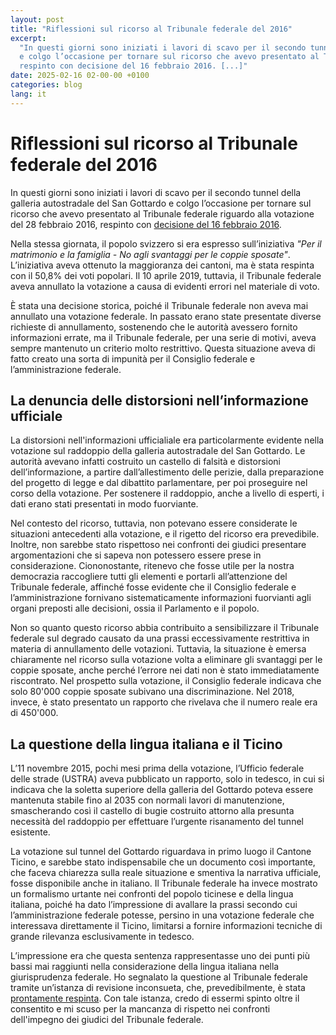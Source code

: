 ```yaml
---
layout: post
title: "Riflessioni sul ricorso al Tribunale federale del 2016"
excerpt:
  "In questi giorni sono iniziati i lavori di scavo per il secondo tunnel della galleria autostradale del San Gottardo 
  e colgo l’occasione per tornare sul ricorso che avevo presentato al Tribunale federale riguardo alla votazione del 28 febbraio 2016, 
  respinto con decisione del 16 febbraio 2016. [...]"
date: 2025-02-16 02-00-00 +0100
categories: blog
lang: it
---
```


# Riflessioni sul ricorso al Tribunale federale del 2016 

In questi giorni sono iniziati i lavori di scavo per il secondo tunnel della galleria autostradale del San Gottardo e colgo l’occasione per tornare sul ricorso che avevo presentato al Tribunale federale riguardo alla votazione del 28 febbraio 2016, respinto con [decisione del 16 febbraio 2016](/files/dossiers/gottardo-ricorso/2016-02-16-TribunaleFederale-decisione-votazione-gottardo.pdf).

Nella stessa giornata, il popolo svizzero si era espresso sull’iniziativa *"Per il matrimonio e la famiglia - No agli svantaggi per le coppie sposate"*. L’iniziativa aveva ottenuto la maggioranza dei cantoni, ma è stata respinta con il 50,8% dei voti popolari. Il 10 aprile 2019, tuttavia, il Tribunale federale aveva annullato la votazione a causa di evidenti errori nel materiale di voto.

È stata una decisione storica, poiché il Tribunale federale non aveva mai annullato una votazione federale. In passato erano state presentate diverse richieste di annullamento, sostenendo che le autorità avessero fornito informazioni errate, ma il Tribunale federale, per una serie di motivi, aveva sempre mantenuto un criterio molto restrittivo. Questa situazione aveva di fatto creato una sorta di impunità per il Consiglio federale e l’amministrazione federale. 

## La denuncia delle distorsioni nell’informazione ufficiale

La distorsioni nell'informazioni ufficialiale era particolarmente evidente nella votazione sul raddoppio della galleria autostradale del San Gottardo. Le autorità avevano infatti costruito un castello di falsità e distorsioni dell’informazione, a partire dall’allestimento delle perizie, dalla preparazione del progetto di legge e dal dibattito parlamentare, per poi proseguire nel corso della votazione. Per sostenere il raddoppio, anche a livello di esperti, i dati erano stati presentati in modo fuorviante. 

Nel contesto del ricorso, tuttavia, non potevano essere considerate le situazioni antecedenti alla votazione, e il rigetto del ricorso era prevedibile. Inoltre, non sarebbe stato rispettoso nei confronti dei giudici presentare argomentazioni che si sapeva non potessero essere prese in considerazione. Ciononostante, ritenevo che fosse utile per la nostra democrazia raccogliere tutti gli elementi e portarli all’attenzione del Tribunale federale, affinché fosse evidente che il Consiglio federale e l’amministrazione fornivano sistematicamente informazioni fuorvianti agli organi preposti alle decisioni, ossia il Parlamento e il popolo.

Non so quanto questo ricorso abbia contribuito a sensibilizzare il Tribunale federale sul degrado causato da una prassi eccessivamente restrittiva in materia di annullamento delle votazioni. Tuttavia, la situazione è emersa chiaramente nel ricorso sulla votazione volta a eliminare gli svantaggi per le coppie sposate, anche perché l’errore nei dati non è stato immediatamente riscontrato. Nel prospetto sulla votazione, il Consiglio federale indicava che solo 80'000 coppie sposate subivano una discriminazione. Nel 2018, invece, è stato presentato un rapporto che rivelava che il numero reale era di 450'000.

## La questione della lingua italiana e il Ticino

L’11 novembre 2015, pochi mesi prima della votazione, l’Ufficio federale delle strade (USTRA) aveva pubblicato un rapporto, solo in tedesco, in cui si indicava che la soletta superiore della galleria del Gottardo poteva essere mantenuta stabile fino al 2035 con normali lavori di manutenzione, smascherando così il castello di bugie costruito attorno alla presunta necessità del raddoppio per effettuare l’urgente risanamento del tunnel esistente.

La votazione sul tunnel del Gottardo riguardava in primo luogo il Cantone Ticino, e sarebbe stato indispensabile che un documento così importante, che faceva chiarezza sulla reale situazione e smentiva la narrativa ufficiale, fosse disponibile anche in italiano. Il Tribunale federale ha invece mostrato un formalismo urtante nei confronti del popolo ticinese e della lingua italiana, poiché ha dato l’impressione di avallare la prassi secondo cui l’amministrazione federale potesse, persino in una votazione federale che interessava direttamente il Ticino, limitarsi a fornire informazioni tecniche di grande rilevanza esclusivamente in tedesco.

L’impressione era che questa sentenza rappresentasse uno dei punti più bassi mai raggiunti nella considerazione della lingua italiana nella giurisprudenza federale. Ho segnalato la questione al Tribunale federale tramite un’istanza di revisione inconsueta, che, prevedibilmente, è stata [prontamente respinta](/files/dossiers/gottardo-ricorso/2016-03-18-TribunaleFederale-decisione-revisione.pdf). Con tale istanza, credo di essermi spinto oltre il consentito e mi scuso per la mancanza di rispetto nei confronti dell'impegno dei giudici del Tribunale federale.

